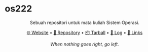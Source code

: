 # os222

<div style="text-align: center">

<p>Sebuah repositori untuk mata kuliah Sistem Operasi.</p>

<p><a href="https://hanstm.github.io/os222/">🌐 Website</a> • <a href="https://github.com/HansTM/os222/">📁 Repository</a> • <a href="SandBox/HansTM.tar.xz">📦 Tarball</a> • <a href="TXT/mylog.txt">📜 Log</a> • <a href="LINKS/">🔗 Links</a></p>

<p><i>When nothing goes right, go left.</i></p>

</div>
